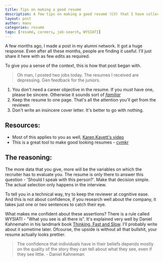 ```yaml
---
title: Tips on making a good resumé
description: A few tips on making a good resumé (CV) that I have collected over the last few months. A good number of friends found them useful.
layout: post
author: manu
categories: resumé 
tags: [resumé, careers, job-search, WYSIATI]
---
```


A few months ago, I made a post in my alumni network. It got a huge response. Even after all these months, people are finding it useful. I'll just share it here with as few edits as required.

To give you a sense of the context, this is how that post began with.

> Oh man, I posted two jobs today. The resumes I received are depressing. Gen feedback for the juniors.

1. You don't need a career objective in the resume. If you must have one, please be sincere. Otherwise it sounds sort of [*familiar*](http://www.whatthefuckismycareerobjective.com/)
2. Keep the resume to one page. That's all the attention you'll get from the reviewer.
3. Don't write an insincere cover letter. It's better to go with nothing.

Resources:
----------

- Most of this applies to you as well, [Karen Kavett's video](http://youtu.be/gKl-aGY6TrI)
- This is a great tool to make good looking resumes - [cvmkr](https://cvmkr.com/)

The reasoning:
-------------
The more data that you give, more will be the variables on which the recruiter has to evaluate you. The resume is only there to answer this question - 'Should I speak with this person?'. Make that decision simple. The actual selection only happens in the interview.

To tell you in a technical way, try to keep the reviewer at cognitive ease. And this is not about confidence, if you research well about the company, it takes just one or two sentences to catch their eye.

What makes me confident about these assertions? There is a rule called WYSIATI - "What you see is all there is". It's explained very well by Daniel Kahnemahn in his landmark book [Thinking, Fast and Slow](http://www.flipkart.com/thinking-fast-slow/p/itmdurspj3kgxrgq?pid=9781846146060&affid=manuganji). I'll probably write about it sometime later. Ofcourse, the upside is without all that bullshit, your resume actually looks prettier.

> The confidence that individuals have in their beliefs depends mostly on the quality of the story they can tell about what they see, even if they see little. - Daniel Kahneman
